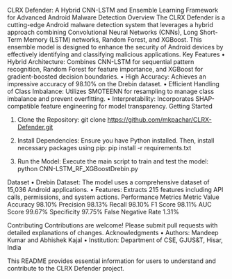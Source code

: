 CLRX Defender: A Hybrid CNN-LSTM and Ensemble Learning Framework for Advanced Android Malware Detection
Overview
The CLRX Defender is a cutting-edge Android malware detection system that leverages a hybrid approach combining Convolutional Neural Networks (CNNs), Long Short-Term Memory (LSTM) networks, Random Forest, and XGBoost. This ensemble model is designed to enhance the security of Android devices by effectively identifying and classifying malicious applications.
Key Features
•	Hybrid Architecture: Combines CNN-LSTM for sequential pattern recognition, Random Forest for feature importance, and XGBoost for gradient-boosted decision boundaries.
•	High Accuracy: Achieves an impressive accuracy of 98.10% on the Drebin dataset.
•	Efficient Handling of Class Imbalance: Utilizes SMOTEENN for resampling to manage class imbalance and prevent overfitting.
•	Interpretability: Incorporates SHAP-compatible feature engineering for model transparency.
Getting Started
1.	Clone the Repository:
git clone https://github.com/mkpachar/CLRX-Defender.git

2.	Install Dependencies:
Ensure you have Python installed. Then, install necessary packages using pip:
pip install -r requirements.txt

3.	Run the Model:
Execute the main script to train and test the model:
python CNN-LSTM_RF_XGBoostDrebin.py

Dataset
•	Drebin Dataset: The model uses a comprehensive dataset of 15,036 Android applications.
•	Features: Extracts 215 features including API calls, permissions, and system actions.
Performance Metrics
Metric	Value
Accuracy	98.10%
Precision	98.13%
Recall	98.10%
F1 Score	98.11%
AUC Score	99.67%
Specificity	97.75%
False Negative Rate	1.31%

Contributing
Contributions are welcome! Please submit pull requests with detailed explanations of changes.
Acknowledgments
•	Authors: Mandeep Kumar and Abhishek Kajal
•	Institution: Department of CSE, GJUS&T, Hisar, India
 
This README provides essential information for users to understand and contribute to the CLRX Defender project.
